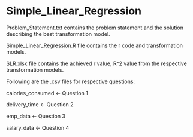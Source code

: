 # Simple_Linear_Regression

Problem_Statement.txt contains the problem statement and the solution describing the best transformation model.

Simple_Linear_Regression.R file contains the r code and transformation models.

SLR.xlsx file contains the achieved r value, R^2 value from the respective transformation models.

Following are the .csv files for respective questions:

calories_consumed <- Question 1

delivery_time <- Question 2

emp_data <- Question 3

salary_data <- Question 4
